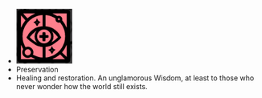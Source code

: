 - ![image.png](../assets/image_1701761685981_0.png)
- Preservation
- Healing and restoration. An unglamorous Wisdom, at least to those who never wonder how the world still exists.
